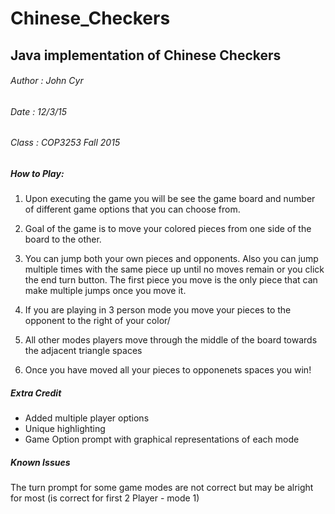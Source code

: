 # Chinese_Checkers
## Java implementation of Chinese Checkers

###### Author : John Cyr 
###### Date : 12/3/15 
###### Class : COP3253 Fall 2015  

##### How to Play:

1. Upon executing the game you will be see the game board and number 
   of different game options that you can choose from.

2. Goal of the game is to move your colored pieces from one side of the board 
   to the other.

3. You can jump both your own pieces and opponents. Also you can jump multiple
   times with the same piece up until no moves remain or you click the 
   end turn button. The first piece you move is the only piece that can
   make multiple jumps once you move it.

4. If you are playing in 3 person mode you move your pieces to 
   the opponent to the right of your color/

5. All other modes players move through the middle of the board towards 
   the adjacent triangle spaces 

6. Once you have moved all your pieces to opponenets spaces you win!

##### Extra Credit

* Added multiple player options
* Unique highlighting 
* Game Option prompt with graphical representations of each mode 

##### Known Issues 

The turn prompt for some game modes are not correct
but may be alright for most (is correct for first 2 Player - mode 1)


